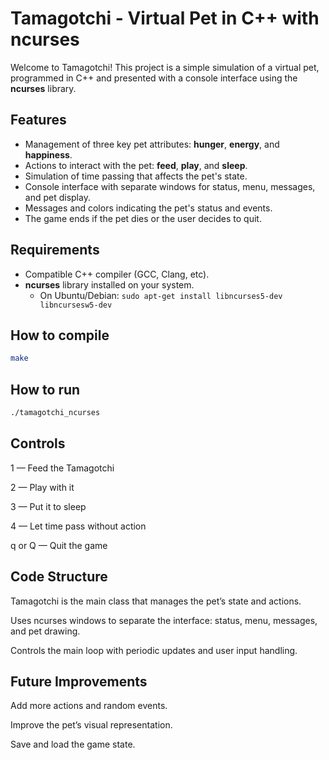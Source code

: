 # Tamagotchi - Virtual Pet in C++ with ncurses

Welcome to Tamagotchi! This project is a simple simulation of a virtual pet, programmed in C++ and presented with a console interface using the **ncurses** library.

## Features

- Management of three key pet attributes: **hunger**, **energy**, and **happiness**.
- Actions to interact with the pet: **feed**, **play**, and **sleep**.
- Simulation of time passing that affects the pet's state.
- Console interface with separate windows for status, menu, messages, and pet display.
- Messages and colors indicating the pet's status and events.
- The game ends if the pet dies or the user decides to quit.

## Requirements

- Compatible C++ compiler (GCC, Clang, etc).
- **ncurses** library installed on your system.
  - On Ubuntu/Debian: `sudo apt-get install libncurses5-dev libncursesw5-dev`

## How to compile

```bash
make
```
## How to run

```bash
./tamagotchi_ncurses
```

## Controls

  1 — Feed the Tamagotchi

  2 — Play with it

  3 — Put it to sleep

  4 — Let time pass without action

  q or Q — Quit the game

## Code Structure

Tamagotchi is the main class that manages the pet’s state and actions.

Uses ncurses windows to separate the interface: status, menu, messages, and pet drawing.

Controls the main loop with periodic updates and user input handling.

## Future Improvements

Add more actions and random events.

Improve the pet’s visual representation.

Save and load the game state.
